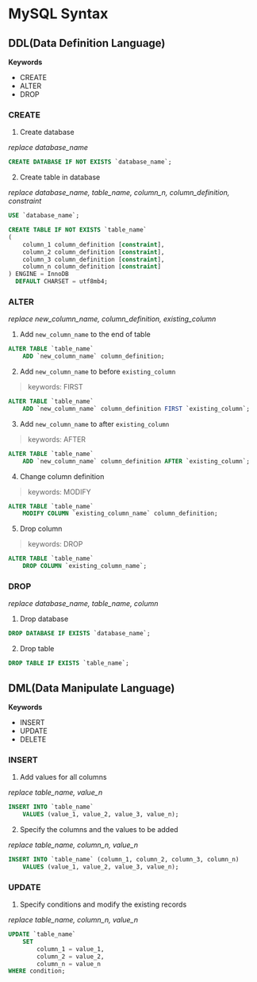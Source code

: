 # MySQL Syntax

## DDL(Data Definition Language)

**Keywords**
  - CREATE
  - ALTER
  - DROP

### CREATE

1. Create database

*replace database_name*

```sql
CREATE DATABASE IF NOT EXISTS `database_name`;
```

2. Create table in database

*replace database_name, table_name, column_n, column_definition, constraint*

```sql
USE `database_name`;

CREATE TABLE IF NOT EXISTS `table_name`
(
    column_1 column_definition [constraint],
    column_2 column_definition [constraint],
    column_3 column_definition [constraint],
    column_n column_definition [constraint]
) ENGINE = InnoDB
  DEFAULT CHARSET = utf8mb4;
```

### ALTER

*replace new_column_name, column_definition, existing_column*

1. Add `new_column_name` to the end of table 

```sql
ALTER TABLE `table_name`
    ADD `new_column_name` column_definition;
```

2. Add `new_column_name` to before `existing_column`

> keywords: FIRST 

```sql
ALTER TABLE `table_name`
    ADD `new_column_name` column_definition FIRST `existing_column`;
```

3. Add `new_column_name` to after `existing_column`

> keywords: AFTER

```sql
ALTER TABLE `table_name`
    ADD `new_column_name` column_definition AFTER `existing_column`;
```

4. Change column definition

> keywords: MODIFY

```sql
ALTER TABLE `table_name`
    MODIFY COLUMN `existing_column_name` column_definition;
```

5. Drop column

> keywords: DROP

```sql
ALTER TABLE `table_name`
    DROP COLUMN `existing_column_name`;
```

### DROP

*replace database_name, table_name, column*

1. Drop database

```sql
DROP DATABASE IF EXISTS `database_name`;
```

2. Drop table

```sql
DROP TABLE IF EXISTS `table_name`;
```

## DML(Data Manipulate Language)

**Keywords**
 - INSERT
 - UPDATE
 - DELETE

### INSERT

1. Add values for all columns

*replace table_name, value_n*

```sql
INSERT INTO `table_name`
    VALUES (value_1, value_2, value_3, value_n);
```

2. Specify the columns and the values to be added 

*replace table_name, column_n, value_n*

```sql
INSERT INTO `table_name` (column_1, column_2, column_3, column_n)
    VALUES (value_1, value_2, value_3, value_n);
```

### UPDATE

1. Specify conditions and modify the existing records

*replace table_name, column_n, value_n*

```sql
UPDATE `table_name`
    SET 
        column_1 = value_1, 
        column_2 = value_2, 
        column_n = value_n
WHERE condition;
```
